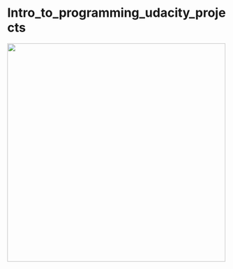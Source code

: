 # Intro_to_programming_udacity_projects
<img src="D:\Desktop2.0.0\PORTFOLIO\Nanodegree.pdf" height=500 width=500/>
